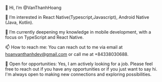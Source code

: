 👋 Hi, I’m @VanThanhHoang

👀 I’m interested in React Native(Typescript,Javascript), Android Native (Java, Kotlin).

🌱 I’m currently deepening my knowledge in mobile development, with a focus on TypeScript and React Native.

📫 How to reach me: You can reach out to me via email at hoanvanthanhdev@gmail.com or call me at +84338030688.

💼 Open for opportunities: Yes, I am actively looking for a job. Please feel free to reach out if you have any opportunities or if you just want to say hi. I'm always open to making new connections and exploring possibilities.
